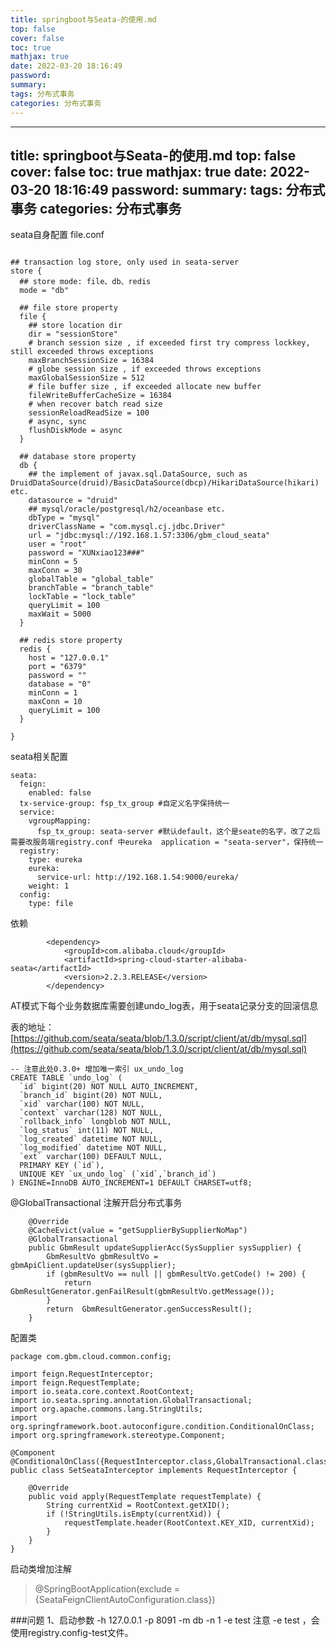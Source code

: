 ```yaml
---
title: springboot与Seata-的使用.md
top: false
cover: false
toc: true
mathjax: true
date: 2022-03-20 18:16:49
password:
summary:
tags: 分布式事务
categories: 分布式事务
---
```

---
title: springboot与Seata-的使用.md
top: false
cover: false
toc: true
mathjax: true
date: 2022-03-20 18:16:49
password:
summary:
tags: 分布式事务
categories: 分布式事务
---
seata自身配置 file.conf
~~~

## transaction log store, only used in seata-server
store {
  ## store mode: file、db、redis
  mode = "db"

  ## file store property
  file {
    ## store location dir
    dir = "sessionStore"
    # branch session size , if exceeded first try compress lockkey, still exceeded throws exceptions
    maxBranchSessionSize = 16384
    # globe session size , if exceeded throws exceptions
    maxGlobalSessionSize = 512
    # file buffer size , if exceeded allocate new buffer
    fileWriteBufferCacheSize = 16384
    # when recover batch read size
    sessionReloadReadSize = 100
    # async, sync
    flushDiskMode = async
  }

  ## database store property
  db {
    ## the implement of javax.sql.DataSource, such as DruidDataSource(druid)/BasicDataSource(dbcp)/HikariDataSource(hikari) etc.
    datasource = "druid"
    ## mysql/oracle/postgresql/h2/oceanbase etc.
    dbType = "mysql"
    driverClassName = "com.mysql.cj.jdbc.Driver"
    url = "jdbc:mysql://192.168.1.57:3306/gbm_cloud_seata"
    user = "root"
    password = "XUNxiao123###"
    minConn = 5
    maxConn = 30
    globalTable = "global_table"
    branchTable = "branch_table"
    lockTable = "lock_table"
    queryLimit = 100
    maxWait = 5000
  }

  ## redis store property
  redis {
    host = "127.0.0.1"
    port = "6379"
    password = ""
    database = "0"
    minConn = 1
    maxConn = 10
    queryLimit = 100
  }

}
~~~

seata相关配置

~~~
seata:
  feign:
    enabled: false
  tx-service-group: fsp_tx_group #自定义名字保持统一
  service:
    vgroupMapping:
      fsp_tx_group: seata-server #默认default，这个是seate的名字，改了之后需要改服务端registry.conf 中eureka  application = "seata-server"，保持统一
  registry:
    type: eureka
    eureka:
      service-url: http://192.168.1.54:9000/eureka/
    weight: 1
  config:
    type: file

~~~


依赖
~~~
		<dependency>
			<groupId>com.alibaba.cloud</groupId>
			<artifactId>spring-cloud-starter-alibaba-seata</artifactId>
			<version>2.2.3.RELEASE</version>
		</dependency>
~~~

AT模式下每个业务数据库需要创建undo_log表，用于seata记录分支的回滚信息

表的地址：[https://github.com/seata/seata/blob/1.3.0/script/client/at/db/mysql.sql](https://github.com/seata/seata/blob/1.3.0/script/client/at/db/mysql.sql)



```
-- 注意此处0.3.0+ 增加唯一索引 ux_undo_log
CREATE TABLE `undo_log` (
  `id` bigint(20) NOT NULL AUTO_INCREMENT,
  `branch_id` bigint(20) NOT NULL,
  `xid` varchar(100) NOT NULL,
  `context` varchar(128) NOT NULL,
  `rollback_info` longblob NOT NULL,
  `log_status` int(11) NOT NULL,
  `log_created` datetime NOT NULL,
  `log_modified` datetime NOT NULL,
  `ext` varchar(100) DEFAULT NULL,
  PRIMARY KEY (`id`),
  UNIQUE KEY `ux_undo_log` (`xid`,`branch_id`)
) ENGINE=InnoDB AUTO_INCREMENT=1 DEFAULT CHARSET=utf8;
```


@GlobalTransactional 注解开启分布式事务
~~~
    @Override
    @CacheEvict(value = "getSupplierBySupplierNoMap")
    @GlobalTransactional
    public GbmResult updateSupplierAcc(SysSupplier sysSupplier) {
        GbmResultVo gbmResultVo = gbmApiClient.updateUser(sysSupplier);
        if (gbmResultVo == null || gbmResultVo.getCode() != 200) {
            return  GbmResultGenerator.genFailResult(gbmResultVo.getMessage());
        }
        return  GbmResultGenerator.genSuccessResult();
    }
~~~


配置类
~~~
package com.gbm.cloud.common.config;

import feign.RequestInterceptor;
import feign.RequestTemplate;
import io.seata.core.context.RootContext;
import io.seata.spring.annotation.GlobalTransactional;
import org.apache.commons.lang.StringUtils;
import org.springframework.boot.autoconfigure.condition.ConditionalOnClass;
import org.springframework.stereotype.Component;

@Component
@ConditionalOnClass({RequestInterceptor.class,GlobalTransactional.class})
public class SetSeataInterceptor implements RequestInterceptor {

    @Override
    public void apply(RequestTemplate requestTemplate) {
        String currentXid = RootContext.getXID();
        if (!StringUtils.isEmpty(currentXid)) {
            requestTemplate.header(RootContext.KEY_XID, currentXid);
        }
    }
}

~~~


启动类增加注解 
>@SpringBootApplication(exclude = {SeataFeignClientAutoConfiguration.class})




###问题
1、启动参数 -h 127.0.0.1 -p 8091 -m db -n 1 -e test 注意 -e test ，会使用registry.config-test文件。
